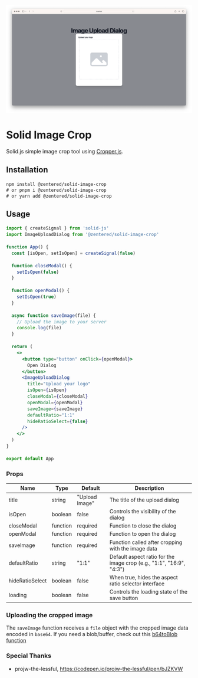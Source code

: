 <p align="center">
  <img src=".github/assets/header.png">
</p>

# Solid Image Crop

Solid.js simple image crop tool using
[Cropper.js](https://github.com/fengyuanchen/cropperjs).

## Installation

    npm install @zentered/solid-image-crop
    # or pnpm i @zentered/solid-image-crop
    # or yarn add @zentered/solid-image-crop

## Usage

```jsx
import { createSignal } from 'solid-js'
import ImageUploadDialog from '@zentered/solid-image-crop'

function App() {
  const [isOpen, setIsOpen] = createSignal(false)

  function closeModal() {
    setIsOpen(false)
  }

  function openModal() {
    setIsOpen(true)
  }

  async function saveImage(file) {
    // Upload the image to your server
    console.log(file)
  }

  return (
    <>
      <button type="button" onClick={openModal}>
        Open Dialog
      </button>
      <ImageUploadDialog
        title="Upload your logo"
        isOpen={isOpen}
        closeModal={closeModal}
        openModal={openModal}
        saveImage={saveImage}
        defaultRatio="1:1"
        hideRatioSelect={false}
      />
    </>
  )
}

export default App
```

### Props

| Name            | Type     | Default        | Description                                                          |
| --------------- | -------- | -------------- | -------------------------------------------------------------------- |
| title           | string   | "Upload Image" | The title of the upload dialog                                       |
| isOpen          | boolean  | false          | Controls the visibility of the dialog                                |
| closeModal      | function | required       | Function to close the dialog                                         |
| openModal       | function | required       | Function to open the dialog                                          |
| saveImage       | function | required       | Function called after cropping with the image data                   |
| defaultRatio    | string   | "1:1"          | Default aspect ratio for the image crop (e.g., "1:1", "16:9", "4:3") |
| hideRatioSelect | boolean  | false          | When true, hides the aspect ratio selector interface                 |
| loading         | boolean  | false          | Controls the loading state of the save button                        |

### Uploading the cropped image

The `saveImage` function receives a `file` object with the cropped image data
encoded in `base64`. If you need a blob/buffer, check out this
[b64toBlob function](https://stackoverflow.com/a/16245768)

### Special Thanks

- projw-the-lessful, https://codepen.io/projw-the-lessful/pen/bJZKVW
